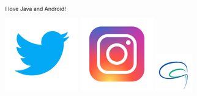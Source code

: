 I love Java and Android!  

[![twitter][twitter]](https://twitter.com/priyanshnama)
[![instagram][instagram]](https://instagram.com/priyanshnama)
[![blog][blog]](https://priyanshnama.github.io)

[twitter]: https://github.com/AAkira/aakira/blob/master/arts/twitter.svg
[instagram]: https://github.com/AAkira/aakira/blob/master/arts/instagram.svg
[blog]: https://github.com/AAkira/aakira/blob/master/arts/blog.png
